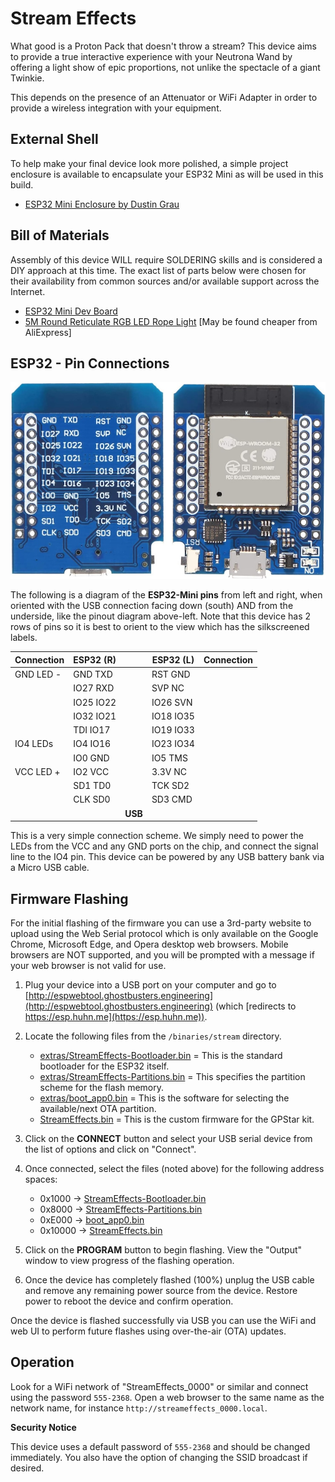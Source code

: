 # Stream Effects

What good is a Proton Pack that doesn't throw a stream? This device aims to provide a true interactive experience with your Neutrona Wand by offering a light show of epic proportions, not unlike the spectacle of a giant Twinkie.

This depends on the presence of an Attenuator or WiFi Adapter in order to provide a wireless integration with your equipment.

## External Shell

To help make your final device look more polished, a simple project enclosure is available to encapsulate your ESP32 Mini as will be used in this build.

- [ESP32 Mini Enclosure by Dustin Grau](https://www.tinkercad.com/things/39nAaTEvdFY-esp32-mini-enclosure?sharecode=MeckPb0Cxp0IQtvAr5UArlMZEFwcrhd_EKvVeLHaFFM)

## Bill of Materials

Assembly of this device WILL require SOLDERING skills and is considered a DIY approach at this time. The exact list of parts below were chosen for their availability from common sources and/or available support across the Internet.

* [ESP32 Mini Dev Board](https://a.co/d/dMZEs5r)
* [5M Round Reticulate RGB LED Rope Light](https://a.co/d/j8L33dh) [May be found cheaper from AliExpress]

## ESP32 - Pin Connections

![](images/ESP32-Mini.jpg)

The following is a diagram of the **ESP32-Mini pins** from left and right, when oriented with the USB connection facing down (south) AND from the underside, like the pinout diagram above-left. Note that this device has 2 rows of pins so it is best to orient to the view which has the silkscreened labels.

| Connection | ESP32 (R) |     | ESP32 (L) | Connection |
|------------|-----------|-----|-----------|------------|
| GND LED -  | GND   TXD |     | RST   GND |            |
|            | IO27  RXD |     | SVP    NC |            |
|            | IO25 IO22 |     | IO26  SVN |            |
|            | IO32 IO21 |     | IO18 IO35 |            |
|            | TDI  IO17 |     | IO19 IO33 |            |
| IO4 LEDs   | IO4  IO16 |     | IO23 IO34 |            |
|            | IO0   GND |     | IO5   TMS |            |
| VCC LED +  | IO2   VCC |     | 3.3V   NC |            |
|            | SD1   TD0 |     | TCK   SD2 |            |
|            | CLK   SD0 |     | SD3   CMD |            |
|            |         | **USB** |         |            |

This is a very simple connection scheme. We simply need to power the LEDs from the VCC and any GND ports on the chip, and connect the signal line to the IO4 pin. This device can be powered by any USB battery bank via a Micro USB cable.

## Firmware Flashing


For the initial flashing of the firmware you can use a 3rd-party website to upload using the Web Serial protocol which is only available on the Google Chrome, Microsoft Edge, and Opera desktop web browsers. Mobile browsers are NOT supported, and you will be prompted with a message if your web browser is not valid for use.

1. Plug your device into a USB port on your computer and go to [http://espwebtool.ghostbusters.engineering](http://espwebtool.ghostbusters.engineering) (which [redirects to https://esp.huhn.me](https://esp.huhn.me)).

1. Locate the following files from the `/binaries/stream` directory.

	* [extras/StreamEffects-Bootloader.bin](https://github.com/gpstar81/GPStar-proton-pack/blob/main/binaries/stream/extras/StreamEffects-Bootloader.bin?raw=1) = This is the standard bootloader for the ESP32 itself.
	* [extras/StreamEffects-Partitions.bin](https://github.com/gpstar81/GPStar-proton-pack/blob/main/binaries/stream/extras/StreamEffects-Partitions.bin?raw=1) = This specifies the partition scheme for the flash memory.
	* [extras/boot_app0.bin](https://github.com/gpstar81/GPStar-proton-pack/blob/main/binaries/stream/extras/boot_app0.bin?raw=1) = This is the software for selecting the available/next OTA partition.
	* [StreamEffects.bin](https://github.com/gpstar81/GPStar-proton-pack/blob/main/binaries/stream/StreamEffects.bin?raw=1) = This is the custom firmware for the GPStar kit.

1. Click on the **CONNECT** button and select your USB serial device from the list of options and click on "Connect".

1. Once connected, select the files (noted above) for the following address spaces:

	* 0x1000 &rarr; [StreamEffects-Bootloader.bin](https://github.com/gpstar81/GPStar-proton-pack/blob/main/binaries/stream/extras/StreamEffects-Bootloader.bin?raw=1)
	* 0x8000 &rarr; [StreamEffects-Partitions.bin](https://github.com/gpstar81/GPStar-proton-pack/blob/main/binaries/stream/extras/StreamEffects-Partitions.bin?raw=1)
	* 0xE000 &rarr; [boot_app0.bin](https://github.com/gpstar81/GPStar-proton-pack/blob/main/binaries/stream/extras/boot_app0.bin?raw=1)
	* 0x10000 &rarr; [StreamEffects.bin](https://github.com/gpstar81/GPStar-proton-pack/blob/main/binaries/stream/StreamEffects.bin?raw=1)

1. Click on the **PROGRAM** button to begin flashing. View the "Output" window to view progress of the flashing operation.

1. Once the device has completely flashed (100%) unplug the USB cable and remove any remaining power source from the device. Restore power to reboot the device and confirm operation.

Once the device is flashed successfully via USB you can use the WiFi and web UI to perform future flashes using over-the-air (OTA) updates.

## Operation

Look for a WiFi network of "StreamEffects_0000" or similar and connect using the password `555-2368`. Open a web browser to the same name as the network name, for instance `http://streameffects_0000.local`.

**Security Notice**

This device uses a default password of `555-2368` and should be changed immediately. You also have the option of changing the SSID broadcast if desired.
